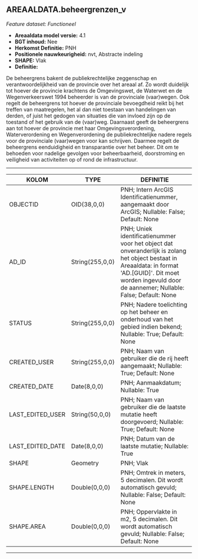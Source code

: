 ## AREAALDATA.beheergrenzen_v

*Feature dataset: Functioneel*


* __Areaaldata model versie:__ 4.1
* __BGT inhoud:__ Nee
* __Herkomst Definitie:__ PNH
* __Positionele nauwkeurigheid:__ nvt, Abstracte indeling
* __SHAPE:__ Vlak
* __Definitie:__

De beheergrens bakent de publiekrechtelijke zeggenschap en verantwoordelijkheid van de provincie over het
areaal af. Zo wordt duidelijk tot hoever de provincie krachtens de Omgevingswet, de Waterwet en de
Wegenverkeerswet 1994 beheerder is van de provinciale (vaar)wegen. Ook regelt de beheergrens tot hoever de
provinciale bevoegdheid reikt bij het treffen van maatregelen, het al dan niet toestaan van handelingen van
derden, of juist het gedogen van situaties die van invloed zijn op de toestand of het gebruik van de (vaar)weg.
Daarnaast geeft de beheergrens aan tot hoever de provincie met haar Omgevingsverordening,
Waterverordening en Wegenverordening de publiekrechtelijke nadere regels voor de provinciale (vaar)wegen
voor kan schrijven. Daarmee regelt de beheergrens eenduidigheid en transparantie over het beheer. Dit om te
behoeden voor nadelige gevolgen voor beheerbaarheid, doorstroming en veiligheid van activiteiten op of rond
de infrastructuur.


***

|KOLOM                               |TYPE                  |DEFINITIE|
|------                              |----                  |-----    |
|OBJECTID                            |OID(38,0,0)           |PNH; Intern ArcGIS Identificatienummer, aangemaakt door ArcGIS; Nullable: False; Default: None|
|AD_ID                               |String(255,0,0)       |PNH; Uniek identificatienummer voor het object dat onveranderlijk is zolang het object bestaat in Areaaldata: in format 'AD.[GUID]'. Dit moet worden ingevuld door de aannemer; Nullable: False; Default: None|
|STATUS                              |String(255,0,0)       |PNH; Nadere toelichting op het beheer en onderhoud van het gebied indien bekend; Nullable: True; Default: None|
|CREATED_USER                        |String(255,0,0)       |PNH; Naam van gebruiker die de rij heeft aangemaakt; Nullable: True; Default: None|
|CREATED_DATE                        |Date(8,0,0)           |PNH; Aanmaakdatum; Nullable: True|
|LAST_EDITED_USER                    |String(50,0,0)        |PNH; Naam van gebruiker die de laatste mutatie heeft doorgevoerd; Nullable: True; Default: None|
|LAST_EDITED_DATE                    |Date(8,0,0)           |PNH; Datum van de laatste mutatie; Nullable: True|
|SHAPE                               |Geometry              |PNH; Vlak|
|SHAPE.LENGTH                        |Double(0,0,0)         |PNH; Omtrek in meters, 5 decimalen. Dit wordt automatisch gevuld; Nullable: False; Default: None|
|SHAPE.AREA                          |Double(0,0,0)         |PNH; Oppervlakte in m2, 5 decimalen. Dit wordt automatisch gevuld; Nullable: False; Default: None|

***

